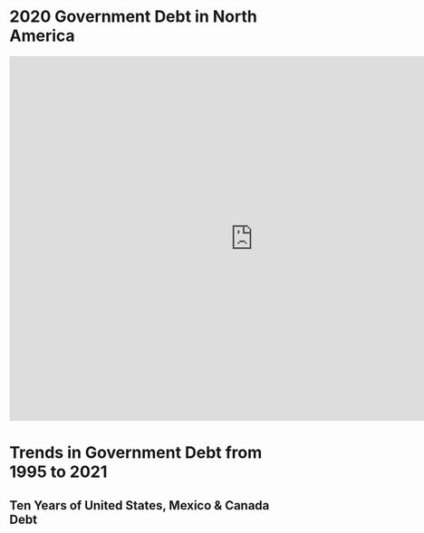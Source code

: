 # 2020 Government Debt in North America
<iframe src="https://data.oecd.org/chart/6S9c" width="860" height="645" style="border: 0" mozallowfullscreen="true" webkitallowfullscreen="true" allowfullscreen="true"><a href="https://data.oecd.org/chart/6S9c" target="_blank">OECD Chart: General government debt, Total, % of GDP, Annual, 2020</a></iframe>

# Trends in Government Debt from 1995 to 2021

<div class="flourish-embed flourish-chart" data-src="visualisation/11696679"><script src="https://public.flourish.studio/resources/embed.js"></script></div>


## Ten Years of United States, Mexico & Canada Debt 
<div class="flourish-embed flourish-chart" data-src="visualisation/11710430"><script src="https://public.flourish.studio/resources/embed.js"></script></div>
